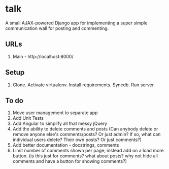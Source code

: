# talk

A small AJAX-powered Django app for implementing a super simple communication wall for posting and commenting.

## URLs

1. Main - http://localhost:8000/

## Setup

1. Clone. Activate virtualenv. Install requirements. Syncdb. Run server.

## To do

1. Move user management to separate app
1. Add Unit Tests
1. Add Angular to simplify all that messy jQuery
1. Add the ability to delete comments and posts (Can anybody delete or remove anyone else's comments/posts? Or just admin? If so, what can individual users delete? Their own posts? Or just comments?)
1. Add better documentation - docstrings, comments
1. Limit number of comments shown per page; instead add on a load more button. (is this just for comments? what about posts? why not hide all comments and have a button for showing comments?)
